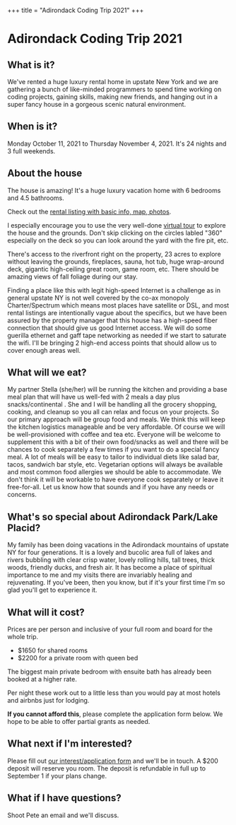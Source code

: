 +++
title = "Adirondack Coding Trip 2021"
+++

# Adirondack Coding Trip 2021

## What is it?

We've rented a huge luxury rental home in upstate New York and we are gathering a bunch of like-minded programmers to spend time working on coding projects, gaining skills, making new friends, and hanging out in a super fancy house in a gorgeous scenic natural environment.

## When is it?

Monday October 11, 2021 to Thursday November 4, 2021. It's 24 nights and 3 full weekends.

## About the house

The house is amazing! It's a huge luxury vacation home with 6 bedrooms and 4.5 bathrooms.

Check out the [rental listing with basic info, map, photos](https://www.newyorkrentalbyowner.com/listing.48).

I especially encourage you to use the very well-done [virtual tour](https://my.matterport.com/show/?m=zTQbeH7jvNk) to explore the house and the grounds. Don't skip clicking on the circles labled "360" especially on the deck so you can look around the yard with the fire pit, etc.

There's access to the riverfront right on the property, 23 acres to explore without leaving the grounds, fireplaces, sauna, hot tub, huge wrap-around deck, gigantic high-ceiling great room, game room, etc. There should be amazing views of fall foliage during our stay.

Finding a place like this with legit high-speed Internet is a challenge as in general upstate NY is not well covered by the co-ax monopoly Charter/Spectrum which means most places have satellite or DSL, and most rental listings are intentionally vague about the specifics, but we have been assured by the property manager that this house has a high-speed fiber connection that should give us good Internet access. We will do some guerilla ethernet and gaff tape networking as needed if we start to saturate the wifi. I'll be bringing 2 high-end access points that should allow us to cover enough areas well.

## What will we eat?

My partner Stella (she/her) will be running the kitchen and providing a base meal plan that will have us well-fed with 2 meals a day plus snacks/continental . She and I will be handling all the grocery shopping, cooking, and cleanup so you all can relax and focus on your projects. So our primary approach will be group food and meals. We think this will keep the kitchen logistics manageable and be very affordable. Of course we will be well-provisioned with coffee and tea etc. Everyone will be welcome to supplement this with a bit of their own food/snacks as well and there will be chances to cook separately a few times if you want to do a special fancy meal. A lot of meals will be easy to tailor to individual diets like salad bar, tacos, sandwich bar style, etc. Vegetarian options will always be available and most common food allergies we should be able to accommodate. We don't think it will be workable to have everyone cook separately or leave it free-for-all. Let us know how that sounds and if you have any needs or concerns.

## What's so special about Adirondack Park/Lake Placid?

My family has been doing vacations in the Adirondack mountains of upstate NY for four generations. It is a lovely and bucolic area full of lakes and rivers bubbling with clear crisp water, lovely rolling hills, tall trees, thick woods, friendly ducks, and fresh air. It has become a place of spiritual importance to me and my visits there are invariably healing and rejuvenating. If you've been, then you know, but if it's your first time I'm so glad you'll get to experience it.

## What will it cost?

Prices are per person and inclusive of your full room and board for the whole trip. 

- $1650 for shared rooms
- $2200 for a private room with queen bed

The biggest main private bedroom with ensuite bath has already been booked at a higher rate.

Per night these work out to a little less than you would pay at most hotels and airbnbs just for lodging.

**If you cannot afford this**, please complete the application form below. We hope to be able to offer partial grants as needed. 

## What next if I'm interested?

Please fill out [our interest/application form](https://forms.gle/w32w8BwFdv6Nct5o6) and we'll be in touch. A $200 deposit will reserve you room. The deposit is refundable in full up to September 1 if your plans change. 

## What if I have questions?

Shoot Pete an email and we'll discuss.
